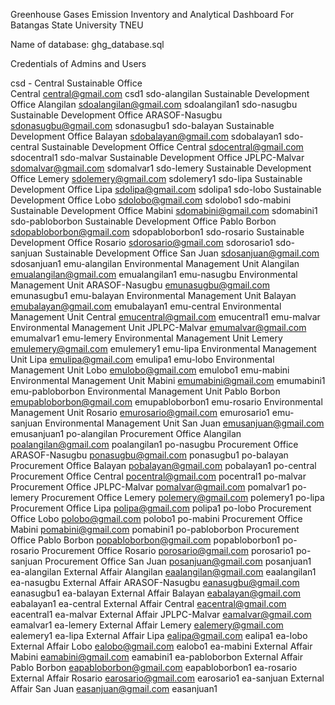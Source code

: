 Greenhouse Gases Emission Inventory and Analytical Dashboard For Batangas State University TNEU 

Name of database: ghg_database.sql

Credentials of Admins and Users


csd - Central Sustainable Office	           
Central	                   central@gmail.com	              csd1
sdo-alangilan	     Sustainable Development Office	       Alangilan	                 sdoalangilan@gmail.com	          sdoalangilan1
sdo-nasugbu	       Sustainable Development Office	       ARASOF-Nasugbu	             sdonasugbu@gmail.com	            sdonasugbu1
sdo-balayan	       Sustainable Development Office	       Balayan	                   sdobalayan@gmail.com	            sdobalayan1
sdo-central	       Sustainable Development Office	       Central	                   sdocentral@gmail.com	            sdocentral1
sdo-malvar	       Sustainable Development Office	       JPLPC-Malvar	               sdomalvar@gmail.com	            sdomalvar1
sdo-lemery	       Sustainable Development Office	       Lemery	                     sdolemery@gmail.com	            sdolemery1
sdo-lipa	         Sustainable Development Office	       Lipa	                       sdolipa@gmail.com	              sdolipa1
sdo-lobo	         Sustainable Development Office    	   Lobo	                       sdolobo@gmail.com	              sdolobo1
sdo-mabini	       Sustainable Development Office	       Mabini	                     sdomabini@gmail.com	            sdomabini1
sdo-pabloborbon	   Sustainable Development Office	       Pablo Borbon	               sdopabloborbon@gmail.com	        sdopabloborbon1
sdo-rosario	       Sustainable Development Office	       Rosario	                   sdorosario@gmail.com	            sdorosario1
sdo-sanjuan	       Sustainable Development Office 	     San Juan	                   sdosanjuan@gmail.com	            sdosanjuan1
emu-alangilan	     Environmental Management Unit	       Alangilan	                 emualangilan@gmail.com	          emualangilan1
emu-nasugbu	       Environmental Management Unit	       ARASOF-Nasugbu	             emunasugbu@gmail.com	            emunasugbu1
emu-balayan	       Environmental Management Unit	       Balayan	                   emubalayan@gmail.com	            emubalayan1
emu-central	       Environmental Management Unit	       Central	                   emucentral@gmail.com	            emucentral1
emu-malvar	       Environmental Management Unit	       JPLPC-Malvar                emumalvar@gmail.com	            emumalvar1
emu-lemery	       Environmental Management Unit	       Lemery	                     emulemery@gmail.com	            emulemery1
emu-lipa	         Environmental Management Unit	       Lipa	                       emulipa@gmail.com	              emulipa1
emu-lobo	         Environmental Management Unit	       Lobo                    	   emulobo@gmail.com	              emulobo1
emu-mabini	       Environmental Management Unit	       Mabini	                     emumabini@gmail.com	            emumabini1
emu-pabloborbon    Environmental Management Unit	       Pablo Borbon	               emupabloborbon@gmail.com	        emupabloborbon1
emu-rosario	       Environmental Management Unit	       Rosario	                   emurosario@gmail.com	            emurosario1
emu-sanjuan	       Environmental Management Unit	       San Juan	                   emusanjuan@gmail.com	            emusanjuan1
po-alangilan	     Procurement Office	                   Alangilan	                 poalangilan@gmail.com	          poalangilan1
po-nasugbu	       Procurement Office	                   ARASOF-Nasugbu	             ponasugbu@gmail.com	            ponasugbu1
po-balayan       	 Procurement Office	                   Balayan	                   pobalayan@gmail.com	            pobalayan1
po-central	       Procurement Office	                   Central	                   pocentral@gmail.com	            pocentral1
po-malvar	         Procurement Office	                   JPLPC-Malvar	               pomalvar@gmail.com	              pomalvar1
po-lemery	         Procurement Office	                   Lemery    	                 polemery@gmail.com              	polemery1
po-lipa	           Procurement Office	                   Lipa	                       polipa@gmail.com	                polipa1
po-lobo	           Procurement Office	                   Lobo	                       polobo@gmail.com	                polobo1
po-mabini        	 Procurement Office  	                 Mabini	                     pomabini@gmail.com	              pomabini1
po-pabloborbon	   Procurement Office	                   Pablo Borbon	               popabloborbon@gmail.com	        popabloborbon1
po-rosario	       Procurement Office	                   Rosario	                   porosario@gmail.com	            porosario1
po-sanjuan	       Procurement Office	                   San Juan	                   posanjuan@gmail.com	            posanjuan1
ea-alangilan	     External Affair	                     Alangilan	                 eaalangilan@gmail.com	          eaalangilan1
ea-nasugbu	       External Affair	                     ARASOF-Nasugbu	             eanasugbu@gmail.com	            eanasugbu1
ea-balayan	       External Affair	                     Balayan	                   eabalayan@gmail.com	            eabalayan1
ea-central	       External Affair	                     Central	                   eacentral@gmail.com	            eacentral1
ea-malvar          External Affair	                     JPLPC-Malvar	               eamalvar@gmail.com	              eamalvar1
ea-lemery          External Affair	                     Lemery	                     ealemery@gmail.com	              ealemery1
ea-lipa	           External Affair	                     Lipa	                       ealipa@gmail.com	                ealipa1
ea-lobo	           External Affair	                     Lobo	                       ealobo@gmail.com	                ealobo1
ea-mabini	         External Affair	                     Mabini	                     eamabini@gmail.com	              eamabini1
ea-pabloborbon	   External Affair	                     Pablo Borbon	               eapabloborbon@gmail.com	        eapabloborbon1
ea-rosario	       External Affair	                     Rosario	                   earosario@gmail.com	            earosario1
ea-sanjuan	       External Affair	                     San Juan	                   easanjuan@gmail.com	            easanjuan1








